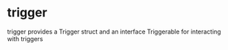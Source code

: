 # trigger
trigger provides a Trigger struct and an interface Triggerable for interacting with triggers 
